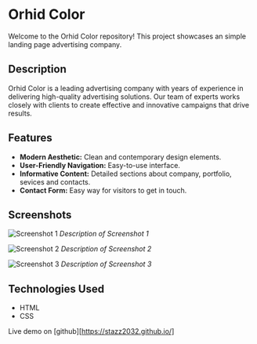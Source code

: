 

# Orhid Color

Welcome to the Orhid Color repository! This project showcases an simple landing page advertising company.

## Description

Orhid Color is a leading advertising company with years of experience in delivering high-quality advertising solutions. Our team of experts works closely with clients to create effective and innovative campaigns that drive results.

## Features
- **Modern Aesthetic:** Clean and contemporary design elements.
- **User-Friendly Navigation:** Easy-to-use interface.
- **Informative Content:** Detailed sections about company, portfolio, sevices and contacts. 
- **Contact Form:** Easy way for visitors to get in touch.

## Screenshots

![Screenshot 1](screenshots/screenshot1.png)
*Description of Screenshot 1*

![Screenshot 2](screenshots/screenshot2.png)
*Description of Screenshot 2*

![Screenshot 3](screenshots/screenshot3.png)
*Description of Screenshot 3*

## Technologies Used

- HTML
- CSS

Live demo on [github][https://stazz2032.github.io/]